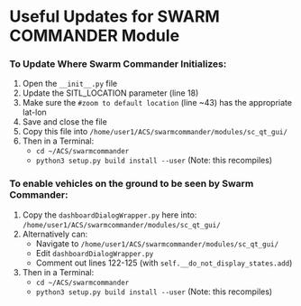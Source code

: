 # Useful Updates for SWARM COMMANDER Module

### To Update Where Swarm Commander Initializes:
1. Open the `__init__.py` file
2. Update the SITL_LOCATION parameter (line 18)
3. Make sure the `#zoom to default location` (line ~43) has the appropriate lat-lon
4. Save and close the file
5. Copy this file into `/home/user1/ACS/swarmcommander/modules/sc_qt_gui/`
6. Then in a Terminal:
    * `cd ~/ACS/swarmcommander`
    * `python3 setup.py build install --user` (Note: this recompiles)

### To enable vehicles on the ground to be seen by Swarm Commander:
1. Copy the `dashboardDialogWrapper.py` here into: `/home/user1/ACS/swarmcommander/modules/sc_qt_gui/`
2. Alternatively can:
    * Navigate to `/home/user1/ACS/swarmcommander/modules/sc_qt_gui/`
    * Edit `dashboardDialogWrapper.py`
    * Comment out lines 122-125 (with `self.__do_not_display_states.add`)
3. Then in a Terminal:
    * `cd ~/ACS/swarmcommander`
    * `python3 setup.py build install --user` (Note: this recompiles)
